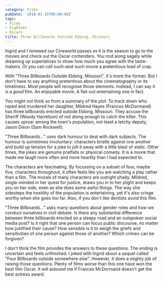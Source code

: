 ```yaml
---
category: Films
pubDate: '2018-01-25T00:00:00Z'
tags:
- Films
- Eighteen
- Oscars
title: Three Billboards Outside Ebbing, Missouri
---
```

Ingrid and I renewed our Cineworld passes as it is the season to go to the movies and check out the Oscar contenders. You nod along sagely while dreaming up superlatives to show how much you agree with the taste-makers. Or you can call such-and-such movie a pretentious load of crap.

With "Three Billboards Outside Ebbing, Missouri", it's more the former. But I don't have to say anything pretentious about the cinematography or its timeliness. Most people will recognise those elements. Instead, I can say it is a *good* film. An enjoyable movie. A flat-out entertaining one in fact.

You might not think so from a summary of the plot. To track down who raped and murdered her daughter, Mildred Hayes (Frances McDormand) has three billboards erected outside Ebbing, Missouri. They accuse the Sheriff (Woody Harrelson) of not doing enough to catch the killer. This causes uproar among the town's population, not least a tetchy deputy, Jason Dixon (Sam Rockwell).

"Three Billboards..." uses dark humour to deal with dark subjects. The humour is sometimes involuntary: characters bristle against one another and build up tension for a joke to jolt it away with a little blast of static. Other times, the jokes are genuine pratfalls or physical comedy. It is a movie that made me laugh more often and more heartily than I had expected to.

The characters are fascinating. By focussing on a subset of four, maybe five, characters throughout, it often feels like you are watching a play rather than a film. The morals of many characters are outright shady. Mildred, single-minded in her quest for justice, draws you in to her plight and keeps you on her side, even as she does some awful things. The way she sidesteps the hostility of the population is entertaining, yet it's also cringe worthy when she goes too far. Also, if you don't like dentists avoid this film.

"Three Billboards..." asks many questions about gender roles and how we conduct ourselves in civil debate. Is there any substantial difference between three billboards erected on a sleepy road and an outspoken social media post? Is it right that one person can focus public discourse, no matter how justified their cause? How sensible is it to weigh the griefs and sensitivities of one person against those of another? Which crimes can be forgiven?

I don't think the film provides the answers to these questions. The ending is uncertain and feels unfinished. I joked with Ingrid about a sequel called "Four Billboards outside somewhere else". However, it does a mighty job of raising those questions. Plenty of films worse than this one have won the best film Oscar. It will astound me if Frances McDormand doesn't get the best actress award.